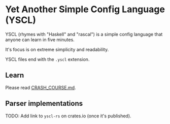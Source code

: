 # Yet Another Simple Config Language (YSCL)

YSCL (rhymes with "Haskell" and "rascal") is a simple config language that anyone can learn in five minutes.

It's focus is on extreme simplicity and readability.

YSCL files end with the `.yscl` extension.

## Learn

Please read [CRASH_COURSE.md](./learn/CRASH_COURSE.md).

## Parser implementations

TODO: Add link to `yscl-rs` on crates.io (once it's published).
